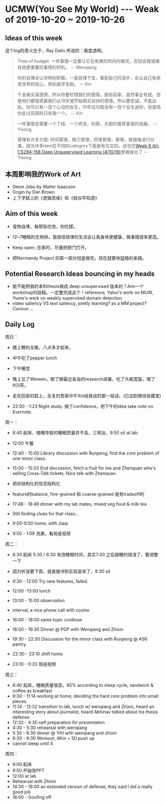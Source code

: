 # UCMW(You See My World) --- Weak of 2019-10-20 ~ 2019-10-26



## Ideas of this week

这个log的意义在于，Ray Dalio 所说的：极度透明。

> Time of budget. 一件事情一定要让它在有限的时间内做完，否则会耽误做其他更重要的事情的时机。 -- Wenqiang

> 你的自律会让你特别积极，一直自律下去，看到自己的进步，会让自己有改变世界的信心。例如我学吉他。 -- Xin

> 千金难买真感情，所以你要珍惜我们的感情。那些前辈，虽然事业有成，但是他们都很羡慕我们从19岁就开始相互扶持的感情。所以要忠诚，不能出轨。你可以有一百个心动的女生，10年后可能会有一百个女生追你，但是陪你走过风雨的只有我一个。  -- Xin

> 一件事情总需要一个了结、一个终态，利索、大胆的推荐事情的进展。  --Yisong

> 管理有许多方面: 时间管理，精力管理，热情管理，等等。我很难进行分类，因为许多item在不同的category下面是有交叉的。这也在[Week 9 (b): CS294-158 Deep Unsupervised Learning (4/10/19)](https://www.youtube.com/watch?v=PX11C5Vfo9U&t=4704s)里被提出了 -- Yisong


## 本周影响我的Work of Art
- Steve Jobs by Walter Isaacson
- Origin by Dan Brown
- 上下学路上的《逻辑思维》和《硅谷早知道》


## Aim of this week

- 食物自律，每顿饭吃饱，别吃撑。
- 12~7睡眠的生物钟。我相信规律的生活会让我身体更健康，做事情效率更高。
- Keep open, 在家时，尽量把房门打开。

- 把Normandy Project 的第一部分彻底做完。现在就要快猛糙的来搞。


## Potential Research Ideas bouncing in my heads
- 能不能把我的本科thesis做成 deep unsupervised 版本的？Aim一个workshop的投稿。一定要完成这个！reference, Yahui's work on MUIR, Yumo's work on weakly supervised domain detection.
- video saliency VS text saliency, jointly learning? as a MM project? Curious ...


## Daily Log

周日：
- 晚上睡的太晚，八点多才起来，
- 中午吃了pepper lunch
- 下午睡觉
- 晚上见了Weiwen，聊了聊最近各自的research进展，吃了大碗宽面，喝了KOI茶。
- 走在回家的路上，反复的思索中午Xin给我说的那一段话。(已加到微信收藏里)

- 22:00 - 1:23 Night study. 做了confidence，把下午的idea take note on Evernote.



周一：

- 8:40 起床，晚睡导致的睡眠质量并不高，三明治，9:50 sit at lab

- 12:00 午餐
- 12:40 - 15:00 Library discussion with Runpeng, find the core problem of one minor class.
- 15:00 - 15:20 End discussion, fetch a fruit for me and Zhenquan who's selling Cross-Talk tickets. Nice talk with Zhenquan.
- 把非结构化的信息结构化
- feature的balance,  fine-grained 和 coarse-grained 是有tradeoff的
- 17:48 - 18:48 dinner with my lab mates, mixed veg food & milk tea
- Still finding clues for that class...
- 9:00-9:50 home, with Jiaqi
- 9:50 - 1:09 洗漱，看局座视频



周二：

- 8:30 起床 5:30 / 6:30 有效睡眠时间，其实7:00 之后就睡的很浅了，要调整一下

- 因为听说要下雨，就直接冲到实验室来了，9:30 sit
- 9:30 - 12:00 Try new features, failed.
- 12:00 -13:00 lunch
- 13:00 - 15:00 observation
- interval, a nice phone call with cosine
- 16:00 - 18:00 same topic continue
- 18:00 - 19:30 Dinner @ PGP with Wenqiang and Zhixin
- 19:30 - 22:30 Discussion for the minor class with Runpeng @ AS6 pantry.
- 22:30 - 23:10 shift home
- 23:10 - 0:20 局座视频



周三：

- 8:40 起床，睡眠质量很高，85% according to sleep cycle, sandwich & coffee as breakfast
- 9:30 - 11:14 working at home, deviding the hard core problem into small pieces.
- 11:14 - 12:32 transition to lab, lunch w/ wenqiang and Zhixin, heard an interesting story about journalist, heard Abhinav talked about his thesis defense.
- 12:32 - 4:30 self preparation for presentation
- 4:30 - 5:30 rehearsal with wenqiang
- 5:30 - 6:30 dinner @ YIH with wenqiang and zhixin
- 8:30 - 9:30 Workout,  4Km + 50 push up
- cannot sleep until 4



周四：

- 9:00 起床
- 9:50 开始改PPT
- 12:00 at lab
- Rehearsal with Zhixin
- 14:30 - 16:00 an extended version of defense, they said I did a really good job
- 16:00 - Goofing off











<br><br>

<br>